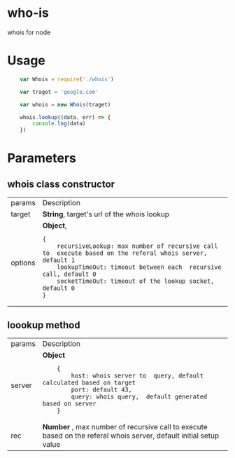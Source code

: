 # who-is
whois for node

# Usage
```js
    var Whois = require('./whois')

    var traget = 'google.com'

    var whois = new Whois(traget)

    whois.lookup((data, err) => {
        console.log(data)
    })
```
# Parameters

## whois class constructor


<table>
<tr>
<td> params </td> <td> Description </td>
</tr>
<tr>
<td> target </td>
<td>
<b>String</b>, target's url of the whois lookup 
</td>
<tr>
<td> options </td>
<td>
 <b>Object</b>,

```
{
    recursiveLookup: max number of recursive call to  execute based on the referal whois server, default 1
    lookupTimeOut: timeout between each  recursive call, default 0
    socketTimeOut: timeout of the lookup socket, default 0
}	
``` 
</td>
</tr>
</table>


## loookup method


<table>
<tr>
<td> params </td> <td> Description </td>
</tr>
<tr>
<td> server </td>
<td>
 <b>Object</b> 

```
    {   
        host: whois server to  query, default calculated based on target
        port: default 43,
        query: whois query,  default generated based on server
    }	
``` 
</td>
<tr>
<td> rec </td>
<td>
<b>Number</b> , max number of recursive call to  execute based on the referal whois server, default initial setup value 
</td>
</tr>
</table>
